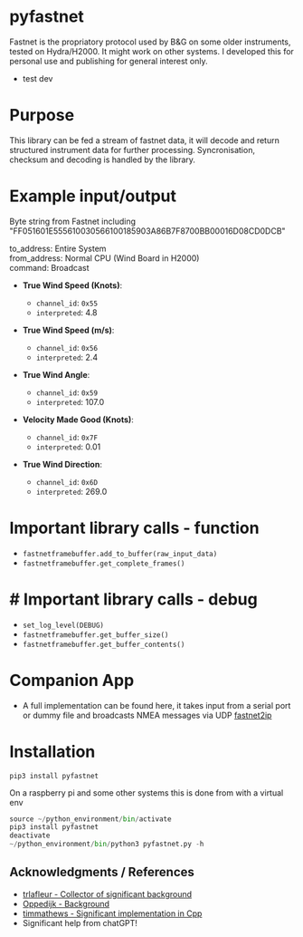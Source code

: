 # pyfastnet
Fastnet is the propriatory protocol used by B&G on some older instruments, tested on Hydra/H2000. It might work on other systems. I developed this for personal use and publishing for general interest only. 

- test dev
# Purpose
This library can be fed a stream of fastnet data, it will decode and return structured instrument data for further processing. Syncronisation, checksum and decoding is handled by the library.

# Example input/output
Byte string from Fastnet including "FF051601E555610030566100185903A86B7F8700BB00016D08CD0DCB"

to_address: Entire System  
from_address: Normal CPU (Wind Board in H2000)  
command: Broadcast  
- **True Wind Speed (Knots)**:  
  - `channel_id`: `0x55`  
  - `interpreted`: 4.8  

- **True Wind Speed (m/s)**:  
  - `channel_id`: `0x56`  
  - `interpreted`: 2.4  

- **True Wind Angle**:  
  - `channel_id`: `0x59`  
  - `interpreted`: 107.0  

- **Velocity Made Good (Knots)**:  
  - `channel_id`: `0x7F`  
  - `interpreted`: 0.01  

- **True Wind Direction**:  
  - `channel_id`: `0x6D`  
  - `interpreted`: 269.0  


# Important library calls - function
- ```fastnetframebuffer.add_to_buffer(raw_input_data)```
- ```fastnetframebuffer.get_complete_frames()```

# # Important library calls - debug
- ```set_log_level(DEBUG)```
- ```fastnetframebuffer.get_buffer_size()```
- ```fastnetframebuffer.get_buffer_contents()```

# Companion App
- A full implementation can be found here, it takes input from a serial port or dummy file and broadcasts NMEA messages via UDP [fastnet2ip](https://github.com/ghotihook/fastnet2ip) 

# Installation
```pip3 install pyfastnet```

On a raspberry pi and some other systems this is done from with a virtual env

```python -m venv --system-site-packages ~/python_environment
source ~/python_environment/bin/activate
pip3 install pyfastnet
deactivate
~/python_environment/bin/python3 pyfastnet.py -h 
```


## Acknowledgments / References

- [trlafleur - Collector of significant background](https://github.com/trlafleur) 
- [Oppedijk - Background](https://www.oppedijk.com/bandg/fastnet.html)
- [timmathews - Significant implementation in Cpp](https://github.com/timmathews/bg-fastnet-driver)
- Significant help from chatGPT!